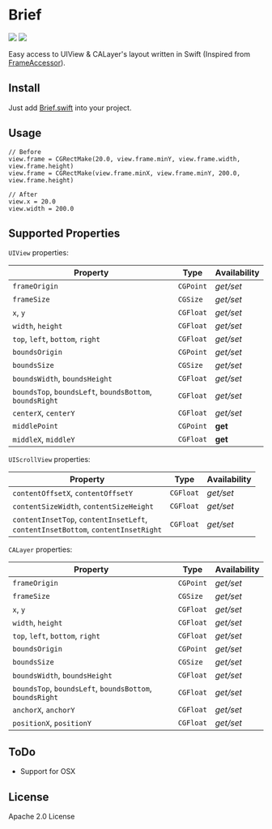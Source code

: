 # Brief

[![](http://img.shields.io/badge/iOS-7.0%2B-blue.svg)]() 
[![](http://img.shields.io/badge/Swift-1.2-blue.svg)]()

Easy access to UIView &amp; CALayer's layout written in Swift (Inspired from [FrameAccessor](https://github.com/AlexDenisov/FrameAccessor)).

## Install
Just add [Brief.swift](Brief/Brief.swift) into your project.

## Usage
```
// Before
view.frame = CGRectMake(20.0, view.frame.minY, view.frame.width, view.frame.height)
view.frame = CGRectMake(view.frame.minX, view.frame.minY, 200.0, view.frame.height)

// After 
view.x = 20.0
view.width = 200.0
```

## Supported Properties

`UIView` properties:

Property | Type | Аvailability
--- | --- | ---
`frameOrigin` | `CGPoint` | *get/set*
`frameSize` | `CGSize` | *get/set*
`x`, `y` | `CGFloat` | *get/set*
`width`, `height` | `CGFloat` | *get/set*
`top`, `left`, `bottom`, `right` | `CGFloat` | *get/set*
`boundsOrigin` | `CGPoint` | *get/set*
`boundsSize` | `CGSize` | *get/set*
`boundsWidth`, `boundsHeight` | `CGFloat` | *get/set*
`boundsTop`, `boundsLeft`, `boundsBottom`, `boundsRight` | `CGFloat` | *get/set*
`centerX`, `centerY` | `CGFloat` | *get/set*
`middlePoint` | `CGPoint` | **get**
`middleX`, `middleY` | `CGFloat` | **get**

`UIScrollView` properties:

Property | Type | Аvailability
--- | --- | ---
`contentOffsetX`, `contentOffsetY` | `CGFloat` | *get/set*
`contentSizeWidth`, `contentSizeHeight` | `CGFloat` | *get/set*
`contentInsetTop`, `contentInsetLeft`, <br>`contentInsetBottom`, `contentInsetRight` | `CGFloat` | *get/set*

`CALayer` properties:

Property | Type | Аvailability
--- | --- | ---
`frameOrigin` | `CGPoint` | *get/set*
`frameSize` | `CGSize` | *get/set*
`x`, `y` | `CGFloat` | *get/set*
`width`, `height` | `CGFloat` | *get/set*
`top`, `left`, `bottom`, `right` | `CGFloat` | *get/set*
`boundsOrigin` | `CGPoint` | *get/set*
`boundsSize` | `CGSize` | *get/set*
`boundsWidth`, `boundsHeight` | `CGFloat` | *get/set*
`boundsTop`, `boundsLeft`, `boundsBottom`, `boundsRight` | `CGFloat` | *get/set*
`anchorX`, `anchorY` | `CGFloat` | *get/set*
`positionX`, `positionY` | `CGFloat` | *get/set*

## ToDo
- Support for OSX

## License
Apache 2.0 License
